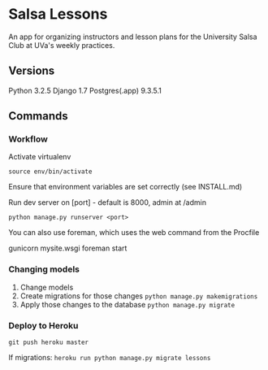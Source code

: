 # Salsa Lessons
An app for organizing instructors and lesson plans for the University Salsa Club at UVa's weekly practices.

## Versions
Python 3.2.5
Django 1.7
Postgres(.app) 9.3.5.1

## Commands

### Workflow

Activate virtualenv

`source env/bin/activate`

Ensure that environment variables are set correctly (see INSTALL.md)

Run dev server on [port] - default is 8000, admin at /admin

`python manage.py runserver <port>`

You can also use foreman, which uses the web command from the Procfile

  gunicorn mysite.wsgi
  foreman start

### Changing models

1. Change models
2. Create migrations for those changes
  `python manage.py makemigrations`
3. Apply those changes to the database
  `python manage.py migrate`

### Deploy to Heroku

`git push heroku master`

If migrations:
`heroku run python manage.py migrate lessons`
